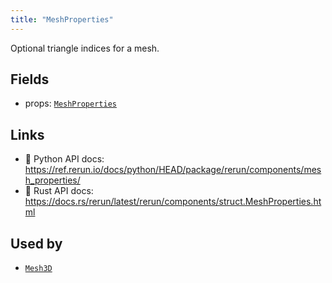 ```yaml
---
title: "MeshProperties"
---
```


Optional triangle indices for a mesh.

## Fields

* props: [`MeshProperties`](../datatypes/mesh_properties.md)

## Links
 * 🐍 Python API docs: https://ref.rerun.io/docs/python/HEAD/package/rerun/components/mesh_properties/
 * 🦀 Rust API docs: https://docs.rs/rerun/latest/rerun/components/struct.MeshProperties.html


## Used by

* [`Mesh3D`](../archetypes/mesh3d.md)

